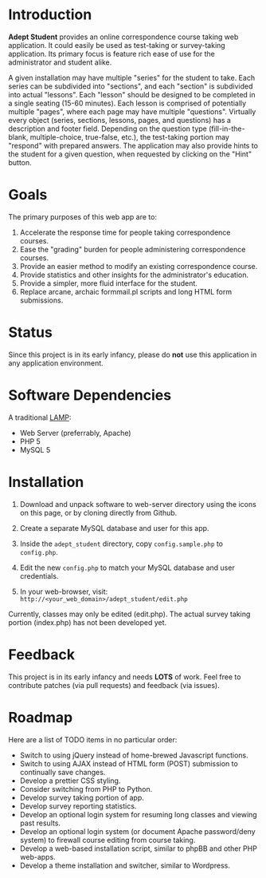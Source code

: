 # Introduction

**Adept Student** provides an online correspondence course taking web application.  It could easily be used as test-taking or survey-taking application.  Its primary focus is feature rich ease of use for the administrator and student alike.

A given installation may have multiple "series" for the student to take.  Each series can be subdivided into "sections", and each "section" is subdivided into actual "lessons".  Each "lesson" should be designed to be completed in a single seating (15-60 minutes).  Each lesson is comprised of potentially multiple "pages", where each page may have multiple "questions".  Virtually every object (series, sections, lessons, pages, and questions) has a description and footer field.  Depending on the question type (fill-in-the-blank, multiple-choice, true-false, etc.), the test-taking portion may "respond" with prepared answers.  The application may also provide hints to the student for a given question, when requested by clicking on the "Hint" button.

# Goals
The primary purposes of this web app are to:

1. Accelerate the response time for people taking correspondence courses.
2. Ease the "grading" burden for people administering correspondence courses.
3. Provide an easier method to modify an existing correspondence course.
4. Provide statistics and other insights for the administrator's education.
5. Provide a simpler, more fluid interface for the student.
6. Replace arcane, archaic formmail.pl scripts and long HTML form submissions.

# Status
Since this project is in its early infancy, please do **not** use this application in any application environment.

# Software Dependencies
A traditional [LAMP](http://en.wikipedia.org/wiki/LAMP_\(software_bundle\)):

* Web Server (preferrably, Apache)
* PHP 5
* MySQL 5

# Installation
1. Download and unpack software to web-server directory using the icons on this page, or by cloning directly from Github.

2. Create a separate MySQL database and user for this app.

3. Inside the `adept_student` directory, copy `config.sample.php` to `config.php`.

4. Edit the new `config.php` to match your MySQL database and user credentials.

5. In your web-browser, visit:  `http://<your_web_domain>/adept_student/edit.php`

Currently, classes may only be edited (edit.php).  The actual survey taking portion (index.php) has not been developed yet.

# Feedback
This project is in its early infancy and needs **LOTS** of work.  Feel free to contribute patches (via pull requests) and feedback (via issues).

# Roadmap

Here are a list of TODO items in no particular order:

* Switch to using jQuery instead of home-brewed Javascript functions.
* Switch to using AJAX instead of HTML form (POST) submission to continually save changes.
* Develop a prettier CSS styling.
* Consider switching from PHP to Python.
* Develop survey taking portion of app.
* Develop survey reporting statistics.
* Develop an optional login system for resuming long classes and viewing past results.
* Develop an optional login system (or document Apache password/deny system) to firewall course editing from course taking.
* Develop a web-based installation script, similar to phpBB and other PHP web-apps.
* Develop a theme installation and switcher, similar to Wordpress.
